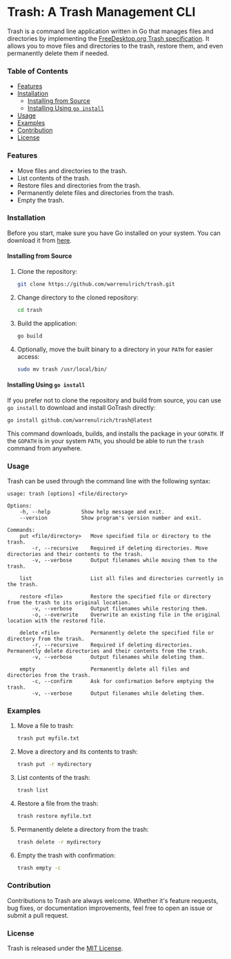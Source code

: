 # Trash: A Trash Management CLI

Trash is a command line application written in Go that manages files and directories by implementing the [FreeDesktop.org Trash specification](https://specifications.freedesktop.org/trash-spec/trashspec-latest.html). It allows you to move files and directories to the trash, restore them, and even permanently delete them if needed.

### Table of Contents

- [Features](#features)
- [Installation](#installation)
    - [Installing from Source](#installing-from-source)
    - [Installing Using `go install`](#installing-using-go-install)
- [Usage](#usage)
- [Examples](#examples)
- [Contribution](#contribution)
- [License](#license)

### Features

- Move files and directories to the trash.
- List contents of the trash.
- Restore files and directories from the trash.
- Permanently delete files and directories from the trash.
- Empty the trash.

### Installation

Before you start, make sure you have Go installed on your system. You can download it from [here](https://golang.org/dl/).

#### Installing from Source

1. Clone the repository:

   ```sh
   git clone https://github.com/warrenulrich/trash.git
   ```

2. Change directory to the cloned repository:

   ```sh
   cd trash
   ```

3. Build the application:

   ```sh
   go build
   ```

4. Optionally, move the built binary to a directory in your `PATH` for easier access:

   ```sh
   sudo mv trash /usr/local/bin/
   ```

#### Installing Using `go install`

If you prefer not to clone the repository and build from source, you can use `go install` to download and install GoTrash directly:

```sh
go install github.com/warrenulrich/trash@latest
```

This command downloads, builds, and installs the package in your `GOPATH`. If the `GOPATH` is in your system `PATH`, you should be able to run the `trash` command from anywhere.

### Usage

Trash can be used through the command line with the following syntax:

```
usage: trash [options] <file/directory>

Options:
    -h, --help          Show help message and exit.
    --version           Show program's version number and exit.

Commands:
    put <file/directory>   Move specified file or directory to the trash.
        -r, --recursive    Required if deleting directories. Move directories and their contents to the trash.
        -v, --verbose      Output filenames while moving them to the trash.

    list                   List all files and directories currently in the trash.

    restore <file>         Restore the specified file or directory from the trash to its original location.
        -v, --verbose      Output filenames while restoring them.
        -o, --overwrite    Overwrite an existing file in the original location with the restored file.

    delete <file>          Permanently delete the specified file or directory from the trash.
        -r, --recursive    Required if deleting directories. Permanently delete directories and their contents from the trash.
        -v, --verbose      Output filenames while deleting them.

    empty                  Permanently delete all files and directories from the trash.
        -c, --confirm      Ask for confirmation before emptying the trash.
        -v, --verbose      Output filenames while deleting them.
```

### Examples

1. Move a file to trash:

   ```sh
   trash put myfile.txt
   ```

2. Move a directory and its contents to trash:

   ```sh
   trash put -r mydirectory
   ```

3. List contents of the trash:

   ```sh
   trash list
   ```

4. Restore a file from the trash:

   ```sh
   trash restore myfile.txt
   ```

5. Permanently delete a directory from the trash:

   ```sh
   trash delete -r mydirectory
   ```

6. Empty the trash with confirmation:

   ```sh
   trash empty -c
   ```

### Contribution

Contributions to Trash are always welcome. Whether it's feature requests, bug fixes, or documentation improvements, feel free to open an issue or submit a pull request.

### License

Trash is released under the [MIT License](LICENSE).